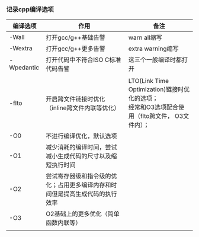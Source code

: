 ### 记录cpp编译选项

| 编译选项 | 作用 | 备注 |
| ---- | ---- | ----|
| -Wall | 打开gcc/g++基础告警 | warn all缩写 |
| -Wextra | 打开gcc/g++更多告警 | extra warning缩写 |
| -Wpedantic | 打开代码中不符合ISO C标准代码告警 | 这三个一般编译时都打开 |
|  |  |  |
| -flto | 开启跨文件链接时优化（inline跨文件内联等优化） | LTO(Link Time Optimization)链接时优化的选项；<br> 经常和O3选项配合使用（flto跨文件， O3文件内）； |
| -O0 |  不进行编译优化，默认选项 |  |
| -O1 | 减少消耗的编译时间，尝试减小生成代码的尺寸以及缩短执行时间 |  |
| -O2 | 尝试寄存器级和指令级的优化；占用更多编译内存和时间但是提高生成代码的执行效率 |  |
| -O3 | O2基础上的更多优化（简单函数内联等） |  |
|  |  |  |

